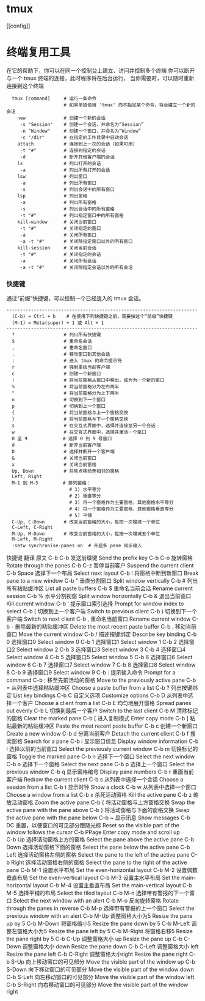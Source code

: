 # tmux

[[config]]

# 终端复用工具
 在它的帮助下，你可以在同一个控制台上建立、访问并控制多个终端
 你可以断开与一个 tmux 终端的连接，此时程序将在后台运行， 当你需要时，可以随时重新连接到这个终端

```
  tmux [command]     # 运行一条命令
                     # 如果单独使用 'tmux' 而不指定某个命令，将会建立一个新的会话
    new              # 创建一个新的会话
     -s "Session"    # 创建一个会话，并命名为“Session”
     -n "Window"     # 创建一个窗口，并命名为“Window”
     -c "/dir"       # 在指定的工作目录中启动会话
    attach           # 连接到上一次的会话（如果可用）
     -t "#"          # 连接到指定的会话
     -d              # 断开其他客户端的会话
    ls               # 列出打开的会话
     -a              # 列出所有打开的会话
    lsw              # 列出窗口
     -a              # 列出所有窗口
     -s              # 列出会话中的所有窗口
    lsp              # 列出窗格
     -a              # 列出所有窗格
     -s              # 列出会话中的所有窗格
     -t "#"          # 列出指定窗口中的所有窗格
    kill-window      # 关闭当前窗口
     -t "#"          # 关闭指定的窗口
     -a              # 关闭所有窗口
     -a -t "#"       # 关闭除指定窗口以外的所有窗口
    kill-session     # 关闭当前会话
     -t "#"          # 关闭指定的会话
     -a              # 关闭所有会话
     -a -t "#"       # 关闭除指定会话以外的所有会话
```


### 快捷键

通过“前缀”快捷键，可以控制一个已经连入的 tmux 会话。

```
----------------------------------------------------------------------
  (C-b) = Ctrl + b    # 在使用下列快捷键之前，需要按这个“前缀”快捷键
  (M-1) = Meta(super) + 1 或 Alt + 1
----------------------------------------------------------------------
  ?                  # 列出所有快捷键
  $                  # 重命名会话
  ,                  # 重命名窗口
  .                  # 移动窗口到其他会话
  :                  # 进入 tmux 的命令提示符
  r                  # 强制重绘当前客户端
  c                  # 创建一个新窗口
  !                  # 将当前窗格从窗口中移出，成为为一个新的窗口
  %                  # 将当前窗格分为左右两半
  "                  # 将当前窗格分为上下两半
  n                  # 切换到下一个窗口
  p                  # 切换到上一个窗口
  {                  # 将当前窗格与上一个窗格交换
  }                  # 将当前窗格与下一个窗格交换
  s                  # 在交互式界面中，选择并连接至另一个会话
  w                  # 在交互式界面中，选择并激活一个窗口
  0 至 9             # 选择 0 到 9 号窗口
  d                  # 断开当前客户端
  D                  # 选择并断开一个客户端
  &                  # 关闭当前窗口
  x                  # 关闭当前窗格
  Up, Down           # 将焦点移动至相邻的窗格
  Left, Right
  M-1 到 M-5         # 排列窗格：
                       # 1) 水平等分
                       # 2) 垂直等分
                       # 3) 将一个窗格作为主要窗格，其他窗格水平等分
                       # 4) 将一个窗格作为主要窗格，其他窗格垂直等分
                       # 5) 平铺
  C-Up, C-Down       # 改变当前窗格的大小，每按一次增减一个单位
  C-Left, C-Right
  M-Up, M-Down       # 改变当前窗格的大小，每按一次增减五个单位
  M-Left, M-Right
  :setw synchronise-panes on  # 开启多 pane 同步输入
```

快捷键	翻译	原文
C-b C-b	发送前缀键	Send the prefix key
C-b C-o	旋转窗格	Rotate through the panes
C-b C-z	暂停当前客户	Suspend the current client
C-b Space	选择下一个布局	Select next layout
C-b !	将窗格中断到新窗口	Break pane to a new window
C-b "	垂直分割窗口	Split window vertically
C-b #	列出所有粘贴缓冲区	List all paste buffers
C-b $	重命名当前会话	Rename current session
C-b %	水平分割视窗	Split window horizontally
C-b &	退出当前窗口	Kill current window
C-b ’	提示窗口索引选择	Prompt for window index to select
C-b (	切换到上一个客户端	Switch to previous client
C-b )	切换到下一个客户端	Switch to next client
C-b ,	重命名当前窗口	Rename current window
C-b -	删除最新的粘贴缓冲区	Delete the most recent paste buffer
C-b .	移动当前窗口	Move the current window
C-b /	描述按键绑定	Describe key binding
C-b 0	选择窗口0	Select window 0
C-b 1	选择窗口1	Select window 1
C-b 2	选择窗口2	Select window 2
C-b 3	选择窗口3	Select window 3
C-b 4	选择窗口4	Select window 4
C-b 5	选择窗口5	Select window 5
C-b 6	选择窗口6	Select window 6
C-b 7	选择窗口7	Select window 7
C-b 8	选择窗口8	Select window 8
C-b 9	选择窗口9	Select window 9
C-b :	提示输入命令	Prompt for a command
C-b ;	移至先前活动的窗格	Move to the previously active pane
C-b =	从列表中选择粘贴缓冲区	Choose a paste buffer from a list
C-b ?	列出按键绑定	List key bindings
C-b C	自定义选项	Customize options
C-b D	从列表中选择一个客户	Choose a client from a list
C-b E	均匀地展开窗格	Spread panes out evenly
C-b L	切换到最后一个客户	Switch to the last client
C-b M	清除标记的窗格	Clear the marked pane
C-b [	进入复制模式	Enter copy mode
C-b ]	粘贴最新的粘贴缓冲区	Paste the most recent paste buffer
C-b c	创建一个新窗口	Create a new window
C-b d	分离当前客户	Detach the current client
C-b f	搜索窗格	Search for a pane
C-b i	显示窗口信息	Display window information
C-b l	选择以前的当前窗口	Select the previously current window
C-b m	切换标记的窗格	Toggle the marked pane
C-b n	选择下一个窗口	Select the next window
C-b o	选择下一个窗格	Select the next pane
C-b p	选择上一个窗口	Select the previous window
C-b q	显示窗格编号	Display pane numbers
C-b r	重画当前客户端	Redraw the current client
C-b s	从列表中选择一个会话	Choose a session from a list
C-b t	显示时钟	Show a clock
C-b w	从列表中选择一个窗口	Choose a window from a list
C-b x	杀死活动窗格	Kill the active pane
C-b z	缩放活动窗格	Zoom the active pane
C-b {	将活动窗格与上方窗格交换	Swap the active pane with the pane above
C-b }	将活动窗格与下面的窗格交换	Swap the active pane with the pane below
C-b ~	显示讯息	Show messages
C-b DC	重置，以便窗口的可见部分跟随光标	Reset so the visible part of the window follows the cursor
C-b PPage	Enter copy mode and scroll up	
C-b Up	选择活动窗格上方的窗格	Select the pane above the active pane
C-b Down	选择活动窗格下面的窗格	Select the pane below the active pane
C-b Left	选择活动窗格左侧的窗格	Select the pane to the left of the active pane
C-b Right	选择活动窗格右侧的窗格	Select the pane to the right of the active pane
C-b M-1	设置水平布局	Set the even-horizontal layout
C-b M-2	设置偶数垂直布局	Set the even-vertical layout
C-b M-3	设置主水平布局	Set the main-horizontal layout
C-b M-4	设置主垂直布局	Set the main-vertical layout
C-b M-5	选择平铺的布局	Select the tiled layout
C-b M-n	选择带有警报的下一个窗口	Select the next window with an alert
C-b M-o	反向旋转窗格	Rotate through the panes in reverse
C-b M-p	选择带有警报的上一个窗口	Select the previous window with an alert
C-b M-Up	调整窗格大小为5	Resize the pane up by 5
C-b M-Down	将窗格缩小5	Resize the pane down by 5
C-b M-Left	调整左窗格大小为5	Resize the pane left by 5
C-b M-Right	将窗格右移5	Resize the pane right by 5
C-b C-Up	调整窗格大小 up	Resize the pane up
C-b C-Down	调整窗格大小 down	Resize the pane down
C-b C-Left	调整窗格大小 left	Resize the pane left
C-b C-Right	调整窗格大小right	Resize the pane right
C-b S-Up	向上移动窗口的可见部分	Move the visible part of the window up
C-b S-Down	向下移动窗口的可见部分	Move the visible part of the window down
C-b S-Left	向左移动窗口的可见部分	Move the visible part of the window left
C-b S-Right	向右移动窗口的可见部分	Move the visible part of the window right